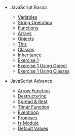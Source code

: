 - JavaScript Basics

	- [Variables](Javascript_Basics/variables.md)
	- [String Operation](Javascript_Basics/stringOperation.md)
	- [Functions](Javascript_Basics/functions.md)
	- [Arrays](Javascript_Basics/arrays.md)
	- [Objects](Javascript_Basics/objects.md)
	- [This](Javascript_Basics/this.md)
	- [Classes](Javascript_Basics/classes.md)
	- [Inheritance](Javascript_Basics/inheritance.md)
	- [Exercise 1](Javascript_Basics/exercise-1.md)
	- [Exercise 1 Using Object](Javascript_Basics/exercise-1-using-object.md)
	- [Exercise 1 Using Classes](Javascript_Basics/exercise-1-using-classes.md)

- JavaScript Advance

  - [Arrow Function](Javascript_Advance/arrowFunction.md)
  - [Destructuring](Javascript_Advance/destructuring.md)
  - [Spread & Rest](Javascript_Advance/spread&rest.md)
  - [Timer Function](Javascript_Advance/timerFunction.md)
  - [Eventloop](Javascript_Advance/eventloop.md)
  - [Promises](Javascript_Advance/promises.md)
  - [fs Module](Javascript_Advance/fsModule.md)
  - [Default Values](Javascript_Advance/defaultValues.md)
